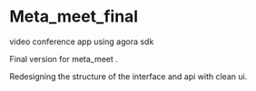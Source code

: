 # Meta_meet_final
video conference app using agora sdk

Final version for meta_meet .

Redesigning the structure of the interface and api with clean ui.
